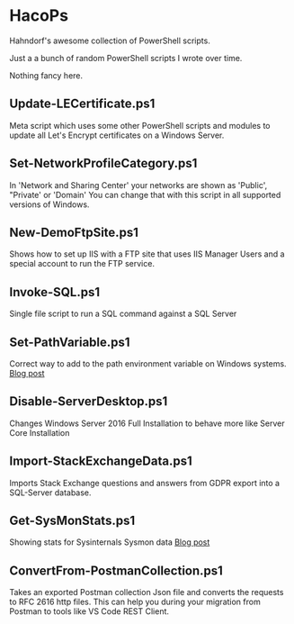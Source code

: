 # HacoPs
Hahndorf's awesome collection of PowerShell scripts. 

Just a a bunch of random PowerShell scripts I wrote over time.

Nothing fancy here.

## Update-LECertificate.ps1

Meta script which uses some other PowerShell scripts and modules to update all Let's Encrypt certificates on a Windows Server.

## Set-NetworkProfileCategory.ps1

 In 'Network and Sharing Center' your networks are shown as 'Public', "Private' or 'Domain'
    You can change that with this script in all supported versions of Windows.
    
## New-DemoFtpSite.ps1

Shows how to set up IIS with a FTP site that uses IIS Manager Users
and a special account to run the FTP service.

## Invoke-SQL.ps1

Single file script to run a SQL command against a SQL Server

## Set-PathVariable.ps1

Correct way to add to the path environment variable on Windows systems. <a href="https://peter.hahndorf.eu/blog/AddingToPathVariable.html">Blog post</a>

## Disable-ServerDesktop.ps1

Changes Windows Server 2016 Full Installation to behave more like Server Core Installation

## Import-StackExchangeData.ps1

Imports Stack Exchange questions and answers from GDPR export into a SQL-Server database.

## Get-SysMonStats.ps1

Showing stats for Sysinternals Sysmon data <a href="https://peter.hahndorf.eu/blog/Some-stats-based-on-the-Sysint.html">Blog post</a>

## ConvertFrom-PostmanCollection.ps1

Takes an exported Postman collection Json file and converts the requests to RFC 2616 http files. This can help you during your migration from Postman to tools like VS Code REST Client.